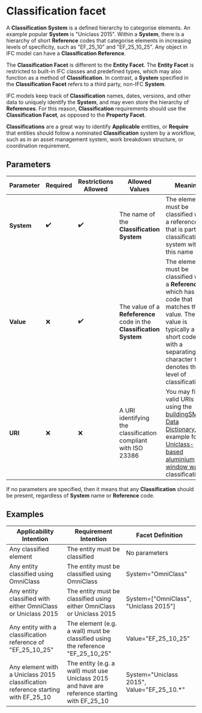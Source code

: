 # Classification facet

A **Classification System** is a defined hierarchy to categorise elements. An example popular **System** is "Uniclass 2015". Within a **System**, there is a hierarchy of short **Reference** codes that categorise elements in increasing levels of specificity, such as "EF_25_10" and "EF_25_10_25". Any object in IFC model can have a **Classification Reference**.

The **Classification Facet** is different to the **Entity Facet**. The **Entity Facet** is restricted to built-in IFC classes and predefined types, which may also function as a method of **Classification**. In contrast, a **System** specified in the **Classification Facet** refers to a third party, non-IFC **System**.

IFC models keep track of **Classification** names, dates, versions, and other data to uniquely identify the **System**, and may even store the hierarchy of **References**. For this reason, **Classification** requirements should use the **Classification Facet**, as opposed to the **Property Facet**.

**Classifications** are a great way to identify **Applicable** entities, or **Require** that entities should follow a nominated **Classification** system by a workflow, such as in an asset management system, work breakdown structure, or coordination requirement.

## Parameters

| Parameter  | Required | Restrictions Allowed | Allowed Values                                                       | Meaning                                                                                                                                                                                                                                                                 |
| ---------- | -------- | -------------------- | -------------------------------------------------------------------- | ----------------------------------------------------------------------------------------------------------------------------------------------------------------------------------------------------------------------------------------------------------------------- |
| **System** | ✔️       | ✔️                 | The name of the **Classification System**                            | The element must be classified with a reference that is part of a classification system with this name                                                                                                                                                                  |
| **Value**  | ❌       | ✔️                 | The value of a **Refeference** code in the **Classification System** | The element must be classified with a **Reference** which has a code that matches this value. The value is typically a short code with a separating character that denotes the level of classification                                                                  |
| **URI**    | ❌       | ❌                   | A URI identifying the classification compliant with ISO 23386        | You may find valid URIs using the [buildingSMART Data Dictionary](https://search.bsdd.buildingsmart.org/), for example for a [Uniclass-based aluminium window walls](https://identifier.buildingsmart.org/uri/nbs/uniclass2015-1/class/Pr_30_59_99_02 ) classification. |

If no parameters are specified, then it means that any **Classification** should be present, regardless of **System** name or **Reference** code.

## Examples

Applicability Intention | Requirement Intention | Facet Definition
--- | --- | ---
Any classified element | The entity must be classified | No parameters
Any entity classified using OmniClass | The entity must be classified using OmniClass | System="OmniClass"
Any entity classified with either OmniClass or Uniclass 2015 | The entity must be classified using either OmniClass or Uniclass 2015 | System=["OmniClass", "Uniclass 2015"]
Any entity with a classification reference of "EF_25_10_25" | The element (e.g. a wall) must be classified using the reference "EF_25_10_25" | Value="EF_25_10_25"
Any element with a Uniclass 2015 classification reference starting with EF_25_10 | The entity (e.g. a wall) must use Uniclass 2015 and have are reference starting with EF_25_10 | System="Uniclass 2015", Value="EF_25_10.*"
